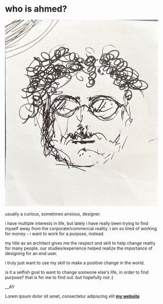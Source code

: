 # who is ahmed?

![](../images/_About/profilepic.jpg)

usually a curious, sometimes anxious, designer.

i have multiple interests in life, but lately i have really been trying to find myself away from the corporate/commercial reality. i am so tired of working for money - i want to work for a purpose, instead.

 my title as an architect gives me the respect and skill to help change reality for many people. our studies/experience helped realize the importance of designing for an end user.

 i truly just want to use my skill to make a positive change in the world.

 is it a selfish goal to want to change someone else's life, in order to find purpose? that is for me to find out. but hopefully not :)

 __AY

Lorem ipsum dolor sit amet, consectetur adipiscing elit **[my website](https://community.emergentfutures.io/courses/5566525/content)**
